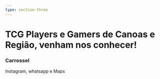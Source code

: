 ```yaml
---
type: section-three
---
```


# TCG Players e Gamers de Canoas e Região, venham nos conhecer!

### Carrossel
Instagram, whatsapp e Maps